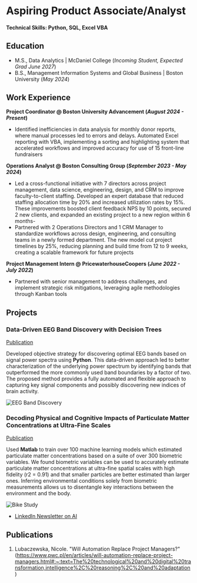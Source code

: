 # Aspiring Product Associate/Analyst

#### Technical Skills: Python, SQL, Excel VBA

## Education				       		
- M.S., Data Analytics	| McDaniel College (_Incoming Student, Expected Grad June 2027_)	 			        		
- B.S., Management Information Systems and Global Business | Boston University (_May 2024_)

## Work Experience
**Project Coordinator @ Boston University Advancement (_August 2024 - Present_)**
- Identified inefficiencies in data analysis for monthly donor reports, where manual processes
led to errors and delays. Automated Excel reporting with VBA, implementing a sorting and highlighting system that
accelerated workflows and improved accuracy for use of 15 front-line fundraisers
  
**Operations Analyst @ Boston Consulting Group (_September 2023 - May 2024_)**
- Led a cross-functional initiative with 7 directors across project management, data science,
engineering, design, and CRM to improve faculty-to-client staffing. Developed an expert database that reduced staffing
allocation time by 20% and increased utilization rates by 15%. These improvements boosted client feedback NPS by 10
points, secured 2 new clients, and expanded an existing project to a new region within 6 months-
- Partnered with 2 Operations Directors and 1 CRM Manager to standardize workflows across
design, engineering, and consulting teams in a newly formed department. The new model cut project timelines by 25%,
reducing planning and build time from 12 to 9 weeks, creating a scalable framework for future projects

**Project Management Intern @ PricewaterhouseCoopers (_June 2022 - July 2022_)**
- Partnered with senior management to address challenges, and implement strategic risk mitigations, leveraging agile
methodologies through Kanban tools

## Projects
### Data-Driven EEG Band Discovery with Decision Trees
[Publication](https://www.mdpi.com/1424-8220/22/8/3048)

Developed objective strategy for discovering optimal EEG bands based on signal power spectra using **Python**. This data-driven approach led to better characterization of the underlying power spectrum by identifying bands that outperformed the more commonly used band boundaries by a factor of two. The proposed method provides a fully automated and flexible approach to capturing key signal components and possibly discovering new indices of brain activity.

![EEG Band Discovery](/assets/img/eeg_band_discovery.jpeg)

### Decoding Physical and Cognitive Impacts of Particulate Matter Concentrations at Ultra-Fine Scales
[Publication](https://www.mdpi.com/1424-8220/22/11/4240)

Used **Matlab** to train over 100 machine learning models which estimated particulate matter concentrations based on a suite of over 300 biometric variables. We found biometric variables can be used to accurately estimate particulate matter concentrations at ultra-fine spatial scales with high fidelity (r2 = 0.91) and that smaller particles are better estimated than larger ones. Inferring environmental conditions solely from biometric measurements allows us to disentangle key interactions between the environment and the body.

![Bike Study](/assets/img/bike_study.jpeg)

- [LinkedIn Newsletter on AI](https://www.linkedin.com/newsletters/7255037871688978432/)

## Publications
1. Lubaczewska, Nicole. "Will Automation Replace Project Managers?" (https://www.pwc.pl/en/articles/will-automation-replace-project-managers.html#:~:text=The%20technological%20and%20digital%20transformation,intelligence%2C%20reasoning%2C%20and%20adaptation)
